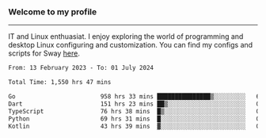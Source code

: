 ### Welcome to my profile

---

IT and Linux enthuasiat. I enjoy exploring the world of programming and desktop Linux configuring and customization. You can find my configs and scripts for Sway [here](https://github.com/uroborosq/mess-of-linux-configurations).

<!-- <div display="block">
 	<img align="left" width="48%" alt="isocalendar" src=".github/metrics/isocalendar_metrics.svg" />
	<img align="center" width="48%" alt="contributions" src=".github/metrics/contributions_metrics.svg" />
	<img align="center" alt="languages" src=".github/metrics/languages_metrics.svg" />
</div> -->

<!-- ![](https://komarev.com/ghpvc/?username=uroborosq&color=success&style=flat-square) -->
<!-- [](https://img.shields.io/github/last-commit/uroborosq/uroborosq?label=Profile%20updated&style=flat-square) -->

<!--START_SECTION:waka-->

```txt
From: 13 February 2023 - To: 01 July 2024

Total Time: 1,550 hrs 47 mins

Go                        958 hrs 33 mins ███████████████▒░░░░░░░░░   61.16 %
Dart                      151 hrs 23 mins ██▒░░░░░░░░░░░░░░░░░░░░░░   09.66 %
TypeScript                76 hrs 38 mins  █▒░░░░░░░░░░░░░░░░░░░░░░░   04.89 %
Python                    69 hrs 31 mins  █░░░░░░░░░░░░░░░░░░░░░░░░   04.44 %
Kotlin                    43 hrs 39 mins  ▓░░░░░░░░░░░░░░░░░░░░░░░░   02.79 %
```

<!--END_SECTION:waka-->
